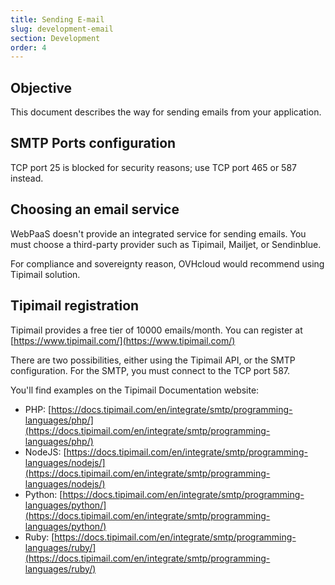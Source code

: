 ```yaml
---
title: Sending E-mail
slug: development-email
section: Development
order: 4
---
```


## Objective 

This document describes the way for sending emails from your application.

## SMTP Ports configuration
TCP port 25 is blocked for security reasons; use TCP port 465 or 587 instead.

## Choosing an email service
WebPaaS doesn't provide an integrated service for sending emails.
You must choose a third-party provider such as Tipimail, Mailjet, or Sendinblue.

For compliance and sovereignty reason, OVHcloud would recommend using Tipimail solution.

## Tipimail registration
Tipimail provides a free tier of 10000 emails/month.
You can register at [https://www.tipimail.com/](https://www.tipimail.com/)

There are two possibilities, either using the Tipimail API, or the SMTP configuration.
For the SMTP, you must connect to the TCP port 587.

You'll find examples on the Tipimail Documentation website:     
- PHP: [https://docs.tipimail.com/en/integrate/smtp/programming-languages/php/](https://docs.tipimail.com/en/integrate/smtp/programming-languages/php/)
- NodeJS: [https://docs.tipimail.com/en/integrate/smtp/programming-languages/nodejs/](https://docs.tipimail.com/en/integrate/smtp/programming-languages/nodejs/)
- Python: [https://docs.tipimail.com/en/integrate/smtp/programming-languages/python/](https://docs.tipimail.com/en/integrate/smtp/programming-languages/python/)
- Ruby: [https://docs.tipimail.com/en/integrate/smtp/programming-languages/ruby/](https://docs.tipimail.com/en/integrate/smtp/programming-languages/ruby/)